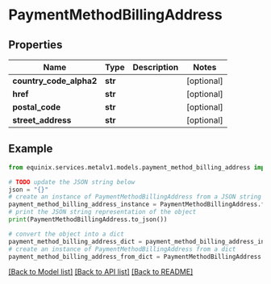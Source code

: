 # PaymentMethodBillingAddress


## Properties

Name | Type | Description | Notes
------------ | ------------- | ------------- | -------------
**country_code_alpha2** | **str** |  | [optional] 
**href** | **str** |  | [optional] 
**postal_code** | **str** |  | [optional] 
**street_address** | **str** |  | [optional] 

## Example

```python
from equinix.services.metalv1.models.payment_method_billing_address import PaymentMethodBillingAddress

# TODO update the JSON string below
json = "{}"
# create an instance of PaymentMethodBillingAddress from a JSON string
payment_method_billing_address_instance = PaymentMethodBillingAddress.from_json(json)
# print the JSON string representation of the object
print(PaymentMethodBillingAddress.to_json())

# convert the object into a dict
payment_method_billing_address_dict = payment_method_billing_address_instance.to_dict()
# create an instance of PaymentMethodBillingAddress from a dict
payment_method_billing_address_from_dict = PaymentMethodBillingAddress.from_dict(payment_method_billing_address_dict)
```
[[Back to Model list]](../README.md#documentation-for-models) [[Back to API list]](../README.md#documentation-for-api-endpoints) [[Back to README]](../README.md)


